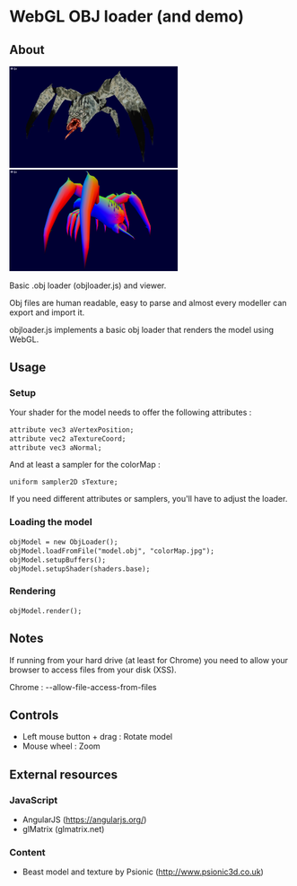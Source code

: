# WebGL OBJ loader (and demo)
## About
<a href="./screenshots/01.png"><img src="./screenshots/01.png" width="300px"></a> <a href="./screenshots/02.png"><img src="./screenshots/02.png" width="300px"></a>

Basic .obj loader (objloader.js) and viewer.

Obj files are human readable, easy to parse and almost every modeller can export and import it.

objloader.js implements a basic obj loader that renders the model using WebGL.

## Usage
### Setup
Your shader for the model needs to offer the following attributes :

    attribute vec3 aVertexPosition;
    attribute vec2 aTextureCoord;
    attribute vec3 aNormal;  

And at least a sampler for the colorMap :

    uniform sampler2D sTexture;

If you need different attributes or samplers, you'll have to adjust the loader.

### Loading the model
    objModel = new ObjLoader();
    objModel.loadFromFile("model.obj", "colorMap.jpg");
    objModel.setupBuffers();
    objModel.setupShader(shaders.base);
### Rendering
    objModel.render();


## Notes
If running from your hard drive (at least for Chrome) you need to allow your browser to access files from your disk (XSS).

Chrome : --allow-file-access-from-files

## Controls
- Left mouse button + drag : Rotate model
- Mouse wheel : Zoom

## External resources
### JavaScript
- AngularJS (https://angularjs.org/)
- glMatrix (glmatrix.net)

### Content
- Beast model and texture by Psionic (http://www.psionic3d.co.uk)
